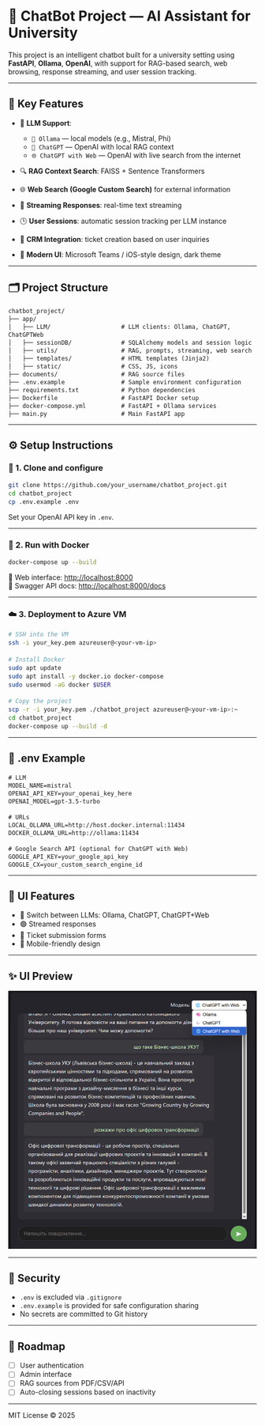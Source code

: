 # 🤖 ChatBot Project — AI Assistant for University

This project is an intelligent chatbot built for a university setting using **FastAPI**, **Ollama**, **OpenAI**, with support for RAG-based search, web browsing, response streaming, and user session tracking.

---

## 🚀 Key Features

- 🧠 **LLM Support**:  
  - `🧠 Ollama` — local models (e.g., Mistral, Phi)
  - `💬 ChatGPT` — OpenAI with local RAG context
  - `🌐 ChatGPT with Web` — OpenAI with live search from the internet

- 🔍 **RAG Context Search**: FAISS + Sentence Transformers  
- 🌐 **Web Search (Google Custom Search)** for external information  
- 🧵 **Streaming Responses**: real-time text streaming  
- 🕒 **User Sessions**: automatic session tracking per LLM instance  
- 📨 **CRM Integration**: ticket creation based on user inquiries  
- 🎨 **Modern UI**: Microsoft Teams / iOS-style design, dark theme  

---

## 🗂 Project Structure

```
chatbot_project/
├── app/
│   ├── LLM/                    # LLM clients: Ollama, ChatGPT, ChatGPTWeb
│   ├── sessionDB/              # SQLAlchemy models and session logic
│   ├── utils/                  # RAG, prompts, streaming, web search
│   ├── templates/              # HTML templates (Jinja2)
│   ├── static/                 # CSS, JS, icons
├── documents/                  # RAG source files
├── .env.example                # Sample environment configuration
├── requirements.txt            # Python dependencies
├── Dockerfile                  # FastAPI Docker setup
├── docker-compose.yml          # FastAPI + Ollama services
├── main.py                     # Main FastAPI app
```

---

## ⚙️ Setup Instructions

### 🧰 1. Clone and configure

```bash
git clone https://github.com/your_username/chatbot_project.git
cd chatbot_project
cp .env.example .env
```

Set your OpenAI API key in `.env`.

---

### 🐋 2. Run with Docker

```bash
docker-compose up --build
```

📍 Web interface: [http://localhost:8000](http://localhost:8000)  
📍 Swagger API docs: [http://localhost:8000/docs](http://localhost:8000/docs)

---

### ☁️ 3. Deployment to Azure VM

```bash
# SSH into the VM
ssh -i your_key.pem azureuser@<your-vm-ip>

# Install Docker
sudo apt update
sudo apt install -y docker.io docker-compose
sudo usermod -aG docker $USER

# Copy the project
scp -r -i your_key.pem ./chatbot_project azureuser@<your-vm-ip>:~
cd chatbot_project
docker-compose up --build -d
```

---

## 🧠 .env Example

```dotenv
# LLM
MODEL_NAME=mistral
OPENAI_API_KEY=your_openai_key_here
OPENAI_MODEL=gpt-3.5-turbo

# URLs
LOCAL_OLLAMA_URL=http://host.docker.internal:11434
DOCKER_OLLAMA_URL=http://ollama:11434

# Google Search API (optional for ChatGPT with Web)
GOOGLE_API_KEY=your_google_api_key
GOOGLE_CX=your_custom_search_engine_id
```

---

## 🧪 UI Features

- 🔄 Switch between LLMs: Ollama, ChatGPT, ChatGPT+Web
- 🟢 Streamed responses
- 📨 Ticket submission forms
- 📱 Mobile-friendly design

---

## ✨ UI Preview

![Chat Preview](app/static/img/chat_preview.png)

---

## 🔐 Security

- `.env` is excluded via `.gitignore`
- `.env.example` is provided for safe configuration sharing
- No secrets are committed to Git history

---

## 🔮 Roadmap

- [ ] User authentication
- [ ] Admin interface
- [ ] RAG sources from PDF/CSV/API
- [ ] Auto-closing sessions based on inactivity

---

MIT License © 2025
